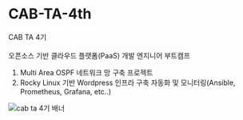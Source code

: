 # CAB-TA-4th
CAB TA 4기 <br/>
<br/>
오픈소스 기반 클라우드 플랫폼(PaaS) 개발 엔지니어 부트캠프

1. Multi Area OSPF 네트워크 망 구축 프로젝트
2. Rocky Linux 기반 Wordpress 인프라 구축 자동화 및 모니터링(Ansible, Prometheus, Grafana, etc..)

![cab ta 4기 배너](https://github.com/user-attachments/assets/478217c6-45e2-493e-833f-ac7c7cf49ff3)
